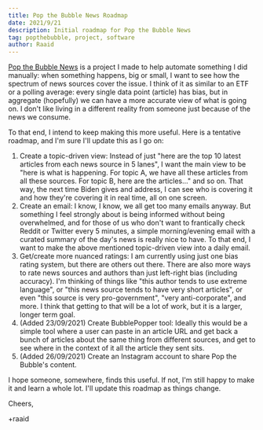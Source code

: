 ```yaml
---
title: Pop the Bubble News Roadmap
date: 2021/9/21
description: Initial roadmap for Pop the Bubble News
tag: popthebubble, project, software
author: Raaid
---
```


[Pop the Bubble News](https://popthebubble.news/) is a project I made to help automate something I did manually: when something happens, big or small, I want to see how the spectrum of news sources cover the issue. I think of it as similar to an ETF or a polling average: every single data point (article) has bias, but in aggregate (hopefully) we can have a more accurate view of what is going on. I don't like living in a different reality from someone just because of the news we consume.

To that end, I intend to keep making this more useful. Here is a tentative roadmap, and I'm sure I'll update this as I go on:

1. Create a topic-driven view: Instead of just "here are the top 10 latest articles from each news source in 5 lanes", I want the main view to be "here is what is happening. For topic A, we have all these articles from all these sources. For topic B, here are the articles..." and so on. That way, the next time Biden gives and address, I can see who is covering it and how they're covering it in real time, all on one screen.
2. Create an email: I know, I know, we all get too many emails anyway. But something I feel strongly about is being informed without being overwhelmed, and for those of us who don't want to frantically check Reddit or Twitter every 5 minutes, a simple morning/evening email with a curated summary of the day's news is really nice to have. To that end, I want to make the above mentioned topic-driven view into a daily email.
3. Get/create more nuanced ratings: I am currently using just one bias rating system, but there are others out there. There are also more ways to rate news sources and authors than just left-right bias (including accuracy). I'm thinking of things like "this author tends to use extreme language", or "this news source tends to have very short articles", or even "this source is very pro-government", "very anti-corporate", and more. I think that getting to that will be a lot of work, but it is a larger, longer term goal.
4. (Added 23/09/2021) Create BubblePopper tool: Ideally this would be a simple tool where a user can paste in an article URL and get back a bunch of articles about the same thing from different sources, and get to see where in the context of it all the article they sent sits.
5. (Added 26/09/2021) Create an Instagram account to share Pop the Bubble's content.

I hope someone, somewhere, finds this useful. If not, I'm still happy to make it and learn a whole lot. I'll update this roadmap as things change.

Cheers,

+raaid

